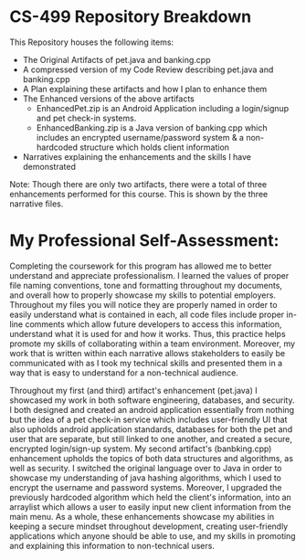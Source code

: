 # CS-499 Repository Breakdown
This Repository houses the following items:
- The Original Artifacts of pet.java and banking.cpp
- A compressed version of my Code Review describing pet.java and banking.cpp
- A Plan explaining these artifacts and how I plan to enhance them
- The Enhanced versions of the above artifacts
  - EnhancedPet.zip is an Android Application including a login/signup and pet check-in systems.
  - EnhancedBanking.zip is a Java version of banking.cpp which includes an encrypted username/password system & a non-hardcoded structure which holds client information
- Narratives explaining the enhancements and the skills I have demonstrated

Note: Though there are only two artifacts, there were a total of three enhancements performed for this course. This is shown by the three narrative files.

# My Professional Self-Assessment:
Completing the coursework for this program has allowed me to better understand and appreciate professionalism. I learned the values of proper file naming conventions, tone and formatting throughout my documents, and overall how to properly showcase my skills to potential employers. 
Throughout my files you will notice they are properly named in order to easily understand what is contained in each, all code files include proper in-line comments which allow future developers to access this information, understand what it is used for and how it works. Thus, this practice helps promote my skills of collaborating within a team environment. Moreover, my work that is written within each narrative allows stakeholders to easily be communicated with as I took my technical skills and presented them in a way that is easy to understand for a non-technical audience.  

Throughout my first (and third) artifact's enhancement (pet.java) I showcased my work in both software engineering, databases, and security. I both designed and created an android application essentially from nothing but the idea of a pet check-in service which includes user-friendly UI that also upholds android application standards, databases for both the pet and user that are separate, but still linked to one another, and created a secure, encrypted login/sign-up system. 
My second artifact's (banbking.cpp) enhancement upholds the topics of both data structures and algorithms, as well as security. I switched the original language over to Java in order to showcase my understanding of java hashing algorithms, which I used to encrypt the username and password systems. Moreover, I upgraded the previously hardcoded algorithm which held the client's information, into an arraylist which allows a user to easily input new client information from the main menu. 
As a whole, these enhancements showcase my abilities in keeping a secure mindset throughout development, creating user-friendly applications which anyone should be able to use, and my skills in promoting and explaining this information to non-technical users. 
